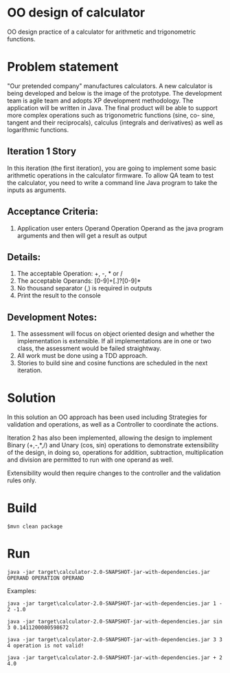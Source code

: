 # OO design of calculator

OO design practice of a calculator for arithmetic and trigonometric functions.

# Problem statement

"Our pretended company" manufactures calculators. A new calculator is being developed and below is the image of the prototype.
The development team is agile team and adopts XP development methodology. The application will be written in Java. 
The final product will be able to support more complex operations such as trigonometric functions 
(sine, co- sine, tangent and their reciprocals), calculus (integrals and derivatives) as well as logarithmic functions. 

## Iteration 1 Story 
In this iteration (the first iteration), you are going to implement some basic arithmetic operations in the calculator firmware. 
To allow QA team to test the calculator, you need to write a command line Java program to take the inputs as arguments. 

## Acceptance Criteria: 
1. Application user enters Operand Operation Operand as the java program arguments and then will get a result as output 

## Details: 
1. The acceptable Operation: +, -, * or / 
2. The acceptable Operands: [0-9]+[.]?[0-9]* 
3. No thousand separator (,) is required in outputs 
4. Print the result to the console 

## Development Notes: 
1. The assessment will focus on object oriented design and whether the implementation is extensible. 
If all implementations are in one or two class, the assessment would be failed straightway. 
2. All work must be done using a TDD approach.
3. Stories to build sine and cosine functions are scheduled in the next iteration.

# Solution

In this solution an OO approach has been used including Strategies for validation and operations, as well as a Controller
to coordinate the actions.

Iteration 2 has also been implemented, allowing the design to implement Binary (+,-,*,/) and Unary (cos, sin) operations 
to demonstrate extensibility of the design, in doing so, operations for addition, subtraction, multiplication and division
are permitted to run with one operand as well.

Extensibility would then require changes to the controller and the validation rules only.

# Build
``$mvn clean package``

# Run

``java -jar target\calculator-2.0-SNAPSHOT-jar-with-dependencies.jar OPERAND OPERATION OPERAND``

Examples:

``java -jar target\calculator-2.0-SNAPSHOT-jar-with-dependencies.jar 1 - 2
  -1.0
``

``java -jar target\calculator-2.0-SNAPSHOT-jar-with-dependencies.jar sin 3
  0.1411200080598672
``

``java -jar target\calculator-2.0-SNAPSHOT-jar-with-dependencies.jar 3 3 4
  operation is not valid!
``

``java -jar target\calculator-2.0-SNAPSHOT-jar-with-dependencies.jar + 2
  4.0
``